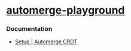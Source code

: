 [automerge-playground](https://dirkarnez.github.io/automerge-playground)
========================================================================
### Documentation
- [Setup | Automerge CRDT](https://automerge.org/docs/tutorial/setup/)
